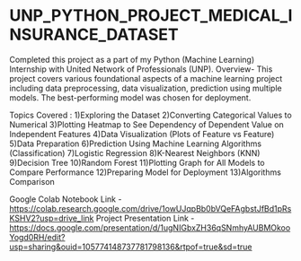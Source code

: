 # UNP_PYTHON_PROJECT_MEDICAL_INSURANCE_DATASET

Completed this project as a part of my Python (Machine Learning) Internship with United Network of Professionals (UNP).
Overview- This project covers various foundational aspects of a machine learning project including data preprocessing, data visualization, prediction using multiple models. The best-performing model was chosen for deployment.

Topics Covered :
1)Exploring the Dataset 
2)Converting Categorical Values to Numerical 
3)Plotting Heatmap to See Dependency of Dependent Value on Independent Features 
4)Data Visualization (Plots of Feature vs Feature) 
5)Data Preparation 
6)Prediction Using Machine Learning Algorithms (Classification) 
7)Logistic Regression 
8)K-Nearest Neighbors (KNN) 
9)Decision Tree 
10)Random Forest 
11)Plotting Graph for All Models to Compare Performance 
12)Preparing Model for Deployment 
13)Algorithms Comparison

Google Colab Notebook Link - https://colab.research.google.com/drive/1owUJqpBb0bVQeFAgbstJfBd1pRsKSHV2?usp=drive_link 
Project Presentation Link - https://docs.google.com/presentation/d/1ugNIGbxZH36qSNmhyAUBMOkooYogd0RH/edit?usp=sharing&ouid=105774148737781798136&rtpof=true&sd=true

